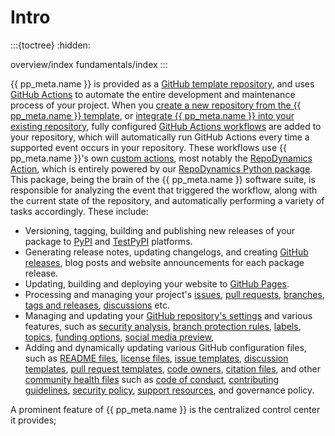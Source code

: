 # Intro
:::{toctree}
:hidden:

overview/index
fundamentals/index
:::

{{ pp_meta.name }} is provided as a
[GitHub template repository](https://docs.github.com/en/repositories/creating-and-managing-repositories/creating-a-template-repository),
and uses [GitHub Actions](https://github.com/features/actions)
to automate the entire development and maintenance process of your project.
When you [create a new repository from the {{ pp_meta.name }} template](#../manual/getting-started/new-repo.md),
or [integrate {{ pp_meta.name }} into your existing repository](#../manual/getting-started/existing-repo.md),
fully configured [GitHub Actions workflows](https://docs.github.com/en/actions/using-workflows/about-workflows)
are added to your repository,
which will automatically run GitHub Actions every time a supported event occurs in your repository.
These workflows use {{ pp_meta.name }}'s own
[custom actions](https://docs.github.com/en/actions/creating-actions/about-custom-actions),
most notably the [RepoDynamics Action](https://github.com/RepoDynamics/init),
which is entirely powered by our [RepoDynamics Python package](https://github.com/RepoDynamics/RepoDynamics).
This package, being the brain of the {{ pp_meta.name }} software suite,
is responsible for analyzing the event that triggered the workflow,
along with the current state of the repository, and automatically performing a variety of tasks accordingly.
These include:
- Versioning, tagging, building and publishing new releases of your package to
  [PyPI](https://pypi.org/) and [TestPyPI](https://test.pypi.org/) platforms.
- Generating release notes, updating changelogs, and creating
  [GitHub releases](https://docs.github.com/en/repositories/releasing-projects-on-github/about-releases),
  blog posts and website announcements for each package release.
- Updating, building and deploying your website to [GitHub Pages](https://pages.github.com/).
- Processing and managing your project's
  [issues](https://docs.github.com/en/issues/tracking-your-work-with-issues/about-issues),
  [pull requests](https://docs.github.com/en/pull-requests/collaborating-with-pull-requests/proposing-changes-to-your-work-with-pull-requests/about-pull-requests),
  [branches](https://docs.github.com/en/pull-requests/collaborating-with-pull-requests/proposing-changes-to-your-work-with-pull-requests/about-branches),
  [tags and releases](https://docs.github.com/en/repositories/releasing-projects-on-github/viewing-your-repositorys-releases-and-tags),
  [discussions](https://docs.github.com/en/discussions/collaborating-with-your-community-using-discussions/about-discussions) etc.
- Managing and updating your [GitHub repository's settings](https://docs.github.com/en/repositories/managing-your-repositorys-settings-and-features)
  and various features, such as
  [security analysis](https://docs.github.com/en/repositories/managing-your-repositorys-settings-and-features/enabling-features-for-your-repository/managing-security-and-analysis-settings-for-your-repository),
  [branch protection rules](https://docs.github.com/en/repositories/configuring-branches-and-merges-in-your-repository/managing-protected-branches/about-protected-branches),
  [labels](https://docs.github.com/en/issues/using-labels-and-milestones-to-track-work/managing-labels),
  [topics](https://docs.github.com/en/repositories/managing-your-repositorys-settings-and-features/customizing-your-repository/classifying-your-repository-with-topics),
  [funding options](https://docs.github.com/en/repositories/managing-your-repositorys-settings-and-features/customizing-your-repository/displaying-a-sponsor-button-in-your-repository),
  [social media preview](https://docs.github.com/en/repositories/managing-your-repositorys-settings-and-features/customizing-your-repository/customizing-your-repositorys-social-media-preview),
- Adding and dynamically updating various GitHub configuration files, such as
  [README files](https://docs.github.com/en/repositories/managing-your-repositorys-settings-and-features/customizing-your-repository/about-readmes),
  [license files](https://docs.github.com/en/repositories/managing-your-repositorys-settings-and-features/customizing-your-repository/licensing-a-repository),
  [issue templates](https://docs.github.com/en/communities/using-templates-to-encourage-useful-issues-and-pull-requests/about-issue-and-pull-request-templates#issue-templates),
  [discussion templates](https://docs.github.com/en/discussions/managing-discussions-for-your-community/creating-discussion-category-forms),
  [pull request templates](https://docs.github.com/en/communities/using-templates-to-encourage-useful-issues-and-pull-requests/about-issue-and-pull-request-templates#pull-request-templates),
  [code owners](https://docs.github.com/en/repositories/managing-your-repositorys-settings-and-features/customizing-your-repository/about-code-owners),
  [citation files](https://docs.github.com/en/repositories/managing-your-repositorys-settings-and-features/customizing-your-repository/about-citation-files),
  and other [community health files](https://docs.github.com/en/communities/setting-up-your-project-for-healthy-contributions/creating-a-default-community-health-file)
  such as [code of conduct](https://docs.github.com/en/communities/setting-up-your-project-for-healthy-contributions/adding-a-code-of-conduct-to-your-project),
  [contributing guidelines](https://docs.github.com/en/communities/setting-up-your-project-for-healthy-contributions/setting-guidelines-for-repository-contributors),
  [security policy](https://docs.github.com/en/code-security/getting-started/adding-a-security-policy-to-your-repository),
  [support resources](https://docs.github.com/en/communities/setting-up-your-project-for-healthy-contributions/adding-support-resources-to-your-project),
  and governance policy.


A prominent feature of {{ pp_meta.name }} is the centralized control center it provides;
